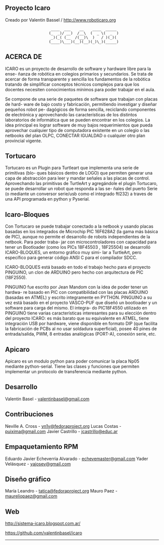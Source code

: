 Proyecto Icaro
---------------

Creado por Valentin Bassel  / http://www.roboticaro.org 
 


                         ____  ___    __    ____  _____ 
                        (_  _)/ __)  /__\  (  _ \(  _  )
                         _)(_( (__  /(__)\  )   / )(_)( 
                        (____)\___)(__)(__)(_)\_)(_____)



ACERCA DE
----------

ICARO es un proyecto de desarrollo de software y hardware libre para la ense-
ñanza de robótica en colegios primarios y secundarios. Se trata de acercar de forma
transparente y sencilla los fundamentos de la robótica tratando de simplificar conceptos
técnicos complejos para que los docentes necesiten conocimientos mínimos para poder
trabajar en el aula.

Se compone de una serie de paquetes de software que trabajan con placas de hard-
ware de bajo costo y fabricación, permitiendo investigar y diseñar pequeños robot pe-
dagógicos de forma sencilla, reciclando componentes de electrónica y aprovechando
las características de los distintos laboratorios de informática que se pueden encontrar
en los colegios. La idea principal es lograr software de muy bajos requerimientos que
pueda aprovechar cualquier tipo de computadora existente en un colegio o las netbooks
del plan OLPC, CONECTAR IGUALDAD o cualquier otro plan provincial vigente.

Tortucaro
------------
Tortucaro es un Plugin para Turtleart que implementa una serie de primitivas (blo-
ques básicos dentro de LOGO) que permiten generar una capa de abstracción para leer
y mandar señales a las placas de control. Aprovechando las primitivas de TurtleArt y
agregándole el plugin Tortucaro, se puede desarrollar un robot que responda a las se-
ñales del puerto Serie (o mediante un conversor serie/usb como el integrado ftl232) a
traves de una API programada en python y Pyserial.

Icaro-Bloques
--------------
Con Tortucaro se puede trabajar conectado a la netbook y usando placas basadas
en los integrados de Microchip PIC 16F628A2 (la gama más básica de PIC), aunque
no permite el desarrollo de robots independientes de la netbook. Para poder traba-
jar con microcontroladores con capacidad para tener un Bootloader (como los PICs
18F45503 , 18F25504) se desarrolló ICARO-BLOQUES, un entorno gráfico muy simi-
lar a TurtleArt, pero específico para generar código ANSI C para el compilador SDCC.

ICARO-BLOQUES está basado en todo el trabajo hecho para el proyecto PINGUINO,
un clon de ARDUINO pero hecho con arquitectura de PIC (18F2550).

PINGUINO fue escrito por Jean Mandom con la idea de poder tener un hardwa-
re basado en PIC con compatibilidad con las placas ARDUINO (basadas en ATMEL)
y escrito integramente en PYTHON. PINGUINO a su vez está basado en el proyecto
VASCO-PUF que diseñó un bootloader y un software para carga del mismo. El integra-
do PIC18F4550 utilizado en PINGUINO tiene varias características interesantes para
su elección dentro del proyecto ICARO: es más barato que su equivalente en ATMEL,
tiene integración USB por hardware, viene disponible en formato DIP (que facilita la
fabricación de PCBs al no usar soldadura superficial), posee 40 pines de entrada/salida,
PWM, 8 entradas analógicas (PORT-A), conexión serie, etc.

Apicaro
--------
Apicaro es un modulo python para poder comunicar la placa Np05 mediante python-serial.
Tiene las clases y funciones que permiten implementar un protocolo de transferencia 
mediante python.

Desarrollo
-----------
Valentin Basel  - valentinbasel@gmail.com

Contribuciones
--------------
Neville A. Cross - yn1v@fedoraproject.org
Lucas Costas - puixima@gmail.com
Javier Castrillo - jcastrillo@educ.ar

Empaquetamiento RPM
--------------------
Eduardo Javier Echeverria Alvarado - echevemaster@gmail.com
Yader Velásquez - yajosev@gmail.com

Diseño gráfico
----------------
María Leandro - tatica@fedoraproject.org
Mauro Paez - maureliopaez@gmail.com

Web
-----
http://sistema-icaro.blogspot.com.ar/

https://github.com/valentinbasel/icaro


-----------
